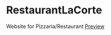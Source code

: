 # RestaurantLaCorte

Website for Pizzaria/Restaurant
<a href="https://htmlpreview.github.io/?https://github.com/Hala1892/RestaurantLaCorte/blob/master/index.html">Preview</a>
